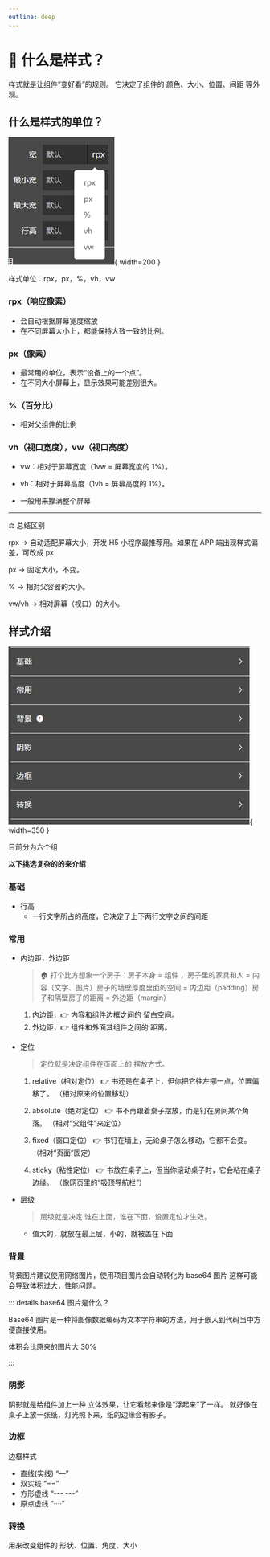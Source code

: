```yaml
---
outline: deep
---
```


# 🎨 什么是样式？

样式就是让组件“变好看”的规则。
它决定了组件的 颜色、大小、位置、间距 等外观。

## 什么是样式的单位？

![](/public/style/样式单位.png){ width=200 }

样式单位：rpx，px，%，vh，vw

### rpx（响应像素）

- 会自动根据屏幕宽度缩放
- 在不同屏幕大小上，都能保持大致一致的比例。

### px（像素）

- 最常用的单位，表示“设备上的一个点”。
- 在不同大小屏幕上，显示效果可能差别很大。

### %（百分比）

- 相对父组件的比例

### vh（视口宽度），vw（视口高度）

- vw：相对于屏幕宽度（1vw = 屏幕宽度的 1%）。

- vh：相对于屏幕高度（1vh = 屏幕高度的 1%）。

- 一般用来撑满整个屏幕

---

⚖️ 总结区别

rpx → 自动适配屏幕大小，开发 H5 小程序最推荐用。如果在 APP 端出现样式偏差，可改成 px

px → 固定大小，不变。

% → 相对父容器的大小。

vw/vh → 相对屏幕（视口）的大小。

## 样式介绍

![](/public/style/样式类型.png){ width=350 }

目前分为六个组

**以下挑选复杂的的来介绍**

### 基础

- 行高
  - 一行文字所占的高度，它决定了上下两行文字之间的间距

### 常用

- 内边距，外边距

  > 🏠 打个比方想象一个房子：房子本身 = 组件 ，房子里的家具和人 = 内容（文字、图片）房子的墙壁厚度里面的空间 = 内边距（padding）房子和隔壁房子的距离 = 外边距（margin）

  1. 内边距，👉 内容和组件边框之间的 留白空间。
  2. 外边距，👉 组件和外面其组件之间的 距离。

- 定位

  > 定位就是决定组件在页面上的 摆放方式。

  1. relative（相对定位）
     👉 书还是在桌子上，但你把它往左挪一点，位置偏移了。
     （相对原来的位置移动）

  2. absolute（绝对定位）
     👉 书不再跟着桌子摆放，而是钉在房间某个角落。
     （相对“父组件”来定位）

  3. fixed（窗口定位）
     👉 书钉在墙上，无论桌子怎么移动，它都不会变。
     （相对“页面”固定）

  4. sticky（粘性定位）
     👉 书放在桌子上，但当你滚动桌子时，它会粘在桌子边缘。
     （像网页里的“吸顶导航栏”）

- 层级
  > 层级就是决定 谁在上面，谁在下面，设置定位才生效。
  - 值大的，就放在最上层，小的，就被盖在下面

### 背景

背景图片建议使用网络图片，使用项目图片会自动转化为 base64 图片 这样可能会导致体积过大，性能问题。

::: details base64 图片是什么？

Base64 图片是一种将图像数据编码为文本字符串的方法，用于嵌入到代码当中方便直接使用。

体积会比原来的图片大 30%

:::

### 阴影

阴影就是给组件加上一种 立体效果，让它看起来像是“浮起来”了一样。
就好像在桌子上放一张纸，灯光照下来，纸的边缘会有影子。

### 边框

边框样式

- 直线(实线) “—”
- 双实线 “==”
- 方形虚线 “--- ---”
- 原点虚线 “····”

### 转换

用来改变组件的 形状、位置、角度、大小
